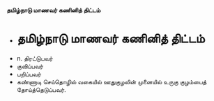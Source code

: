 **தமிழ்நாடு மாணவர் கணினித் திட்டம்**
- # தமிழ்நாடு மாணவர் கணினித் திட்டம்
- n. திரட்டுபவர்
- குவிப்பவர்
- பறிப்பவர்
- கண்ணாடி செய்தொழில் வகையில் ஊதுகுழலின் முனையில் உருகு குழம்பைத் தோய்த்தெடுப்பவர்.

